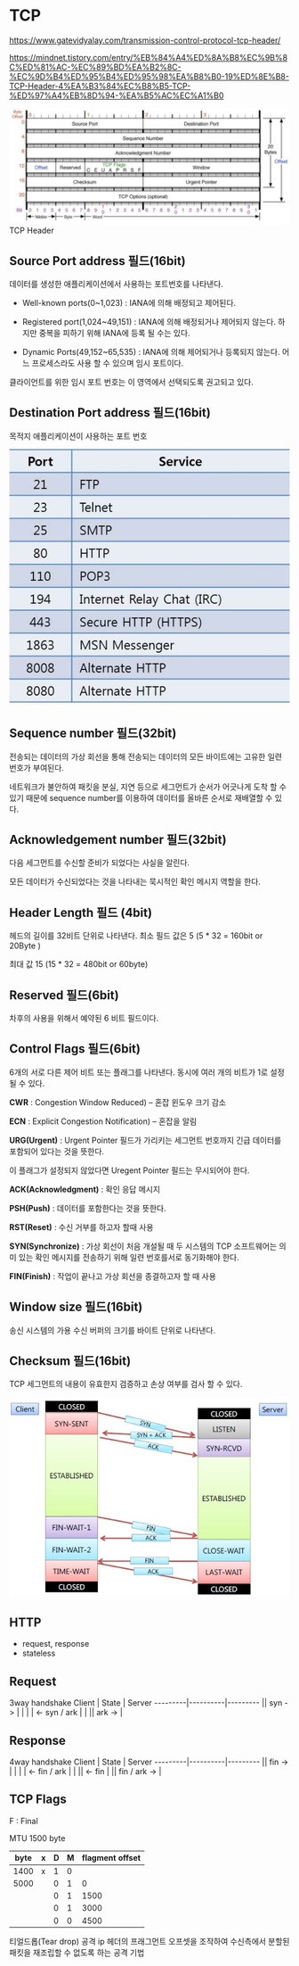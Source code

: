 # TCP

<https://www.gatevidyalay.com/transmission-control-protocol-tcp-header/>

<https://mindnet.tistory.com/entry/%EB%84%A4%ED%8A%B8%EC%9B%8C%ED%81%AC-%EC%89%BD%EA%B2%8C-%EC%9D%B4%ED%95%B4%ED%95%98%EA%B8%B0-19%ED%8E%B8-TCP-Header-4%EA%B3%84%EC%B8%B5-TCP-%ED%97%A4%EB%8D%94-%EA%B5%AC%EC%A1%B0>

![tcpheader](./imgs/tcpheader.png)
TCP Header

## Source Port address 필드(16bit)

데이터를 생성한 애플리케이션에서 사용하는 포트번호를 나타낸다.

- Well-known ports(0~1,023) : IANA에 의해 배정되고 제어된다.

- Registered port(1,024~49,151) : IANA에 의해 배정되거나 제어되지 않는다. 하지만 중복을 피하기 위해 IANA에 등록 될 수는 있다.

- Dynamic Ports(49,152~65,535) : IANA에 의해 제어되거나 등록되지 않는다. 어느 프로세스라도 사용 할 수 있으며 임시 포트이다.

클라이언트를 위한 임시 포트 번호는 이 영역에서 선택되도록 권고되고 있다.

## Destination Port address 필드(16bit)

목적지 애플리케이션이 사용하는 포트 번호

![destination_port_address](./imgs/destination_port_address.jpeg)

## Sequence number 필드(32bit)

전송되는 데이터의 가상 회선을 통해 전송되는 데이터의 모든 바이트에는 고유한 일련 번호가 부여된다.

네트워크가 불안하여 패킷을 분실, 지연 등으로 세그먼트가 순서가 어긋나게 도착 할 수 있기 때문에 sequence number를 이용하여 데이터를 올바른 순서로 재배열할 수 있다.

## Acknowledgement number 필드(32bit)

다음 세그먼트를 수신할 준비가 되었다는 사실을 알린다.

모든 데이터가 수신되었다는 것을 나타내는 묵시적인 확인 메시지 역할을 한다.

## Header Length 필드 (4bit)

헤드의 길이를 32비트 단위로 나타낸다. 최소 필드 값은 5 (5 \* 32 = 160bit or 20Byte )

최대 값 15 (15 \* 32 = 480bit or 60byte)

## Reserved 필드(6bit)

차후의 사용을 위해서 예약된 6 비트 필드이다.

## Control Flags 필드(6bit)

6개의 서로 다른 제어 비트 또는 플래그를 나타낸다. 동시에 여러 개의 비트가 1로 설정될 수 있다.

**CWR** : Congestion Window Reduced) – 혼잡 윈도우 크기 감소

**ECN** : Explicit Congestion Notification) – 혼잡을 알림

**URG(Urgent)** : Urgent Pointer 필드가 가리키는 세그먼트 번호까지 긴급 데이터를 포함되어 있다는 것을 뜻한다.

이 플래그가 설정되지 않았다면 Uregent Pointer 필드는 무시되어야 한다.

**ACK(Acknowledgment)** : 확인 응답 메시지

**PSH(Push)** : 데이터를 포함한다는 것을 뜻한다.

**RST(Reset)** : 수신 거부를 하고자 할때 사용

**SYN(Synchronize)** : 가상 회선이 처음 개설될 때 두 시스템의 TCP 소프트웨어는 의미 있는 확인 메시지를 전송하기 위해 일련 번호를서로 동기화해야 한다.

**FIN(Finish)** : 작업이 끝나고 가상 회선을 종결하고자 할 때 사용

## Window size 필드(16bit)

송신 시스템의 가용 수신 버퍼의 크기를 바이트 단위로 나타낸다.

## Checksum 필드(16bit)

TCP 세그먼트의 내용이 유효한지 검증하고 손상 여부를 검사 할 수 있다.

![3way](./imgs/3way.jpeg)

## HTTP

- request, response
- stateless

## Request

3way handshake
Client | State | Server
---------|----------|---------
|| syn -> | |
| | <- syn / ark | |
|| ark -> |

## Response

4way handshake
Client | State | Server
---------|----------|---------
|| fin -> | |
| | <- fin / ark | |
|| <- fin |
|| fin / ark -> |

## TCP Flags

F : Final

MTU 1500 byte

| byte | x   | D   | M   | flagment offset |
| ---- | --- | --- | --- | --------------- |
| 1400 | x   | 1   | 0   |
| 5000 |     | 0   | 1   | 0               |
|      |     | 0   | 1   | 1500            |
|      |     | 0   | 1   | 3000            |
|      |     | 0   | 0   | 4500            |

티얼드롭(Tear drop) 공격
ip 헤더의 프래그먼트 오프셋을 조작하여 수신측에서 분할된 패킷을 재조립할 수 없도록 하는 공격 기법
